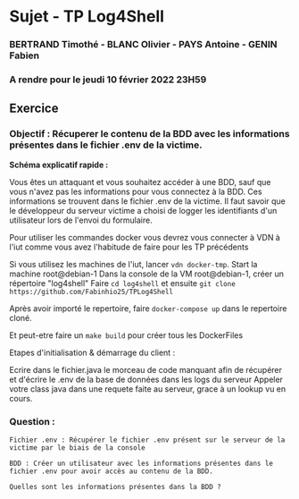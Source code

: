 # Sujet - TP Log4Shell
### BERTRAND Timothé - BLANC Olivier - PAYS Antoine - GENIN Fabien
### A rendre pour le jeudi 10 février 2022 23H59


## Exercice

### **Objectif** : Récuperer le contenu de la BDD avec les informations présentes dans le fichier .env de la victime.


**Schéma explicatif rapide :** 

Vous êtes un attaquant et vous souhaitez accéder à une BDD, sauf que vous n'avez pas les informations pour vous connectez à la BDD. Ces informations se trouvent dans le fichier .env de la victime.
Il faut savoir que le développeur du serveur victime a choisi de logger les identifiants d'un utilisateur lors de l'envoi du formulaire.



Pour utiliser les commandes docker vous devrez vous connecter à VDN à l'iut comme vous avez l'habitude de faire pour les TP précédents

Si vous utilisez les machines de l'iut, lancer `vdn docker-tmp`.
Start la machine root@debian-1
Dans la console de la VM root@debian-1, créer un répertoire "log4shell" 
Faire `cd log4shell` et ensuite `git clone https://github.com/Fabinhio25/TPLog4Shell`


Après avoir importé le repertoire, faire `docker-compose up` dans le repertoire cloné.

Et peut-etre faire un `make build` pour créer tous les DockerFiles

Etapes d'initialisation & démarrage du client : 

Ecrire dans le fichier.java le morceau de code manquant afin de récupérer et d'écrire le .env de la base de données dans les logs du serveur
Appeler votre class java dans une requete faite au serveur, grace à un lookup vu en cours.


### Question : 
    Fichier .env : Récupérer le fichier .env présent sur le serveur de la victime par le biais de la console

    BDD : Créer un utilisateur avec les informations présentes dans le fichier .env pour avoir accès au contenu de la BDD. 

    Quelles sont les informations présentes dans la BDD ? 

